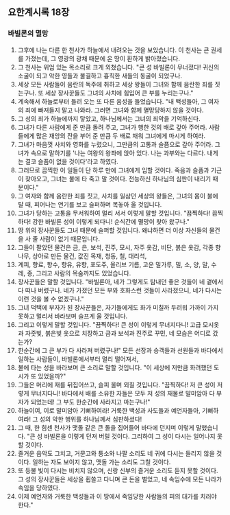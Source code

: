 ## 요한계시록 18장

### 바빌론의 멸망
1. 그후에 나는 다른 한 천사가 하늘에서 내려오는 것을 보았습니다. 이 천사는 큰 권세를 가졌는데, 그 영광의 광채 때문에 온 땅이 환하게 밝아졌습니다.
2. 그 천사는 위엄 있는 목소리로 크게 외쳤습니다. "큰 성 바빌론이 무너졌다! 귀신의 소굴이 되고 악한 영들과 불결하고 흉칙한 새들의 동굴이 되었구나.
3. 세상 모든 사람들이 음란의 독주에 취하고 세상 왕들이 그녀와 함께 음란한 죄를 짓는구나. 또 세상 장사꾼들도 그녀의 사치에 힘입어 큰 부를 누리는구나."
4. 계속해서 하늘로부터 들려 오는 또 다른 음성을 들었습니다. "내 백성들아, 그 여자의 죄에 빠져들지 말고 나와라. 그러면 그녀와 함께 멸망당하지 않을 것이다.
5. 그 성의 죄가 하늘에까지 닿았고, 하나님께서는 그녀의 죄악을 기억하신다.
6. 그녀가 다른 사람에게 준 만큼 돌려 주고, 그녀가 행한 것의 배로 갚아 주어라. 사람들에게 많은 재앙의 잔을 부어 준 만큼 두 배로 채워 그녀에게 마시게 하여라.
7. 그녀가 마음껏 사치와 영화를 누렸으니, 그만큼의 고통과 슬픔으로 갚아 주어라. 그녀가 속으로 말하기를 '나는 여왕의 왕좌에 앉아 있다. 나는 과부와는 다르다. 내게는 결코 슬픔이 없을 것이다'라고 하였다.
8. 그러므로 끔찍한 이 일들이 단 하루 만에 그녀에게 임할 것이다. 죽음과 슬픔과 기근이 찾아오고, 그녀는 불에 타 죽고 말 것이다. 전능하신 하나님의 심판이 내리기 때문이다."
9. 그 여자와 함께 음란한 죄를 짓고, 사치를 일삼던 세상의 왕들은, 그녀의 몸이 불에 탈 때, 피어나는 연기를 보고 슬퍼하며 목놓아 울 것입니다.
10. 그녀가 당하는 고통을 무서워하여 멀리 서서 이렇게 말할 것입니다. "끔찍하다! 끔찍하다! 강한 바빌론 성이 이렇게 되다니! 순식간에 멸망이 찾아 왔구나."
11. 땅 위의 장사꾼들도 그녀 때문에 슬퍼할 것입니다. 왜냐하면 더 이상 자신들의 물건을 사 줄 사람이 없기 때문입니다.
12. 그들이 팔았던 물건은 금, 은, 보석, 진주, 모시, 자주 옷감, 비단, 붉은 옷감, 각종 향나무, 상아로 만든 물건, 값진 목재, 청동, 철, 대리석,
13. 계피, 향료, 향수, 향유, 유향, 포도주, 올리브 기름, 고운 밀가루, 밀, 소, 양, 말, 수레, 종, 그리고 사람의 목숨까지도 있었습니다.
14. 장사꾼들은 말할 것입니다. "바빌론아, 네가 그렇게도 탐내던 좋은 것들이 네 곁에서 다 떠나 버렸구나. 네가 가졌던 모든 부와 호화스런 것들이 사라졌으니, 네가 다시는 이런 것을 볼 수 없겠구나."
15. 그녀 덕택에 부자가 된 장사꾼들은, 자기들에게도 화가 미칠까 두려워 가까이 가지 못하고 멀리서 바라보며 슬프게 울 것입니다.
16. 그리고 이렇게 말할 것입니다. "끔찍하다! 큰 성이 이렇게 무너지다니! 고급 모시옷과 자줏빛, 붉은빛 옷으로 치장하고 금과 보석과 진주로 꾸민, 네 모습은 어디로 갔는가?
17. 한순간에 그 큰 부가 다 사라져 버렸구나!" 모든 선장과 승객들과 선원들과 바다에서 일하는 사람들이, 바빌론에서부터 멀리 떨어져서,
18. 불에 타는 성을 바라보며 큰 소리로 말할 것입니다. "이 세상에 저만큼 화려했던 도시가 또 있었을까?"
19. 그들은 머리에 재를 뒤집어쓰고, 슬피 울며 외칠 것입니다. "끔찍하다! 저 큰 성이 저렇게 무너지다니! 바다에서 배를 소유한 자들은 모두 저 성의 재물로 말미암아 다 부자가 되었는데! 그 부도 한순간에 사라지고 마는구나!"
20. 하늘이여, 이로 말미암아 기뻐하여라! 거룩한 백성과 사도들과 예언자들아, 기뻐하여라! 그 성의 악한 행위를 하나님께서 심판하셨다!
21. 그 때, 한 힘센 천사가 맷돌 같은 큰 돌을 집어들어 바다에 던지며 이렇게 말했습니다. "큰 성 바빌론을 이렇게 던져 버릴 것이다. 그리하여 그 성이 다시는 일어나지 못할 것이다.
22. 즐거운 음악도 그치고, 거문고와 퉁소와 나팔 소리도 네 귀에 다시는 들리지 않을 것이다. 일하는 자도 보이지 않고, 맷돌 가는 소리도 그칠 것이다.
23. 또 등불 빛이 다시는 비치지 않으며, 신랑 신부의 즐거운 소리도 듣지 못할 것이다. 그 성의 장사꾼들은 세상을 휩쓸고 다니며 큰 돈을 벌었고, 네 속임수에 모든 나라가 속임을 당하였다.
24. 이제 예언자와 거룩한 백성들과 이 땅에서 죽임당한 사람들의 피의 대가를 치러야 한다."